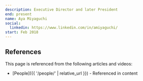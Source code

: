 ```yaml
---
description: Executive Director and later President
end: present
name: Aya Miyaguchi
social:
  linkedin: https://www.linkedin.com/in/amiyaguchi/
start: Feb 2018
---
```


## References

This page is referenced from the following articles and videos:

- [People]({{ '/people/' | relative_url }}) - Referenced in content